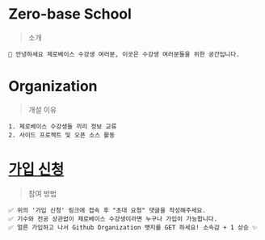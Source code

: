 # Zero-base School

> 소개 

    🎉 안녕하세요 제로베이스 수강생 여러분, 이곳은 수강생 여러분들을 위한 공간입니다.




# Organization

> 개설 이유  
  
    1. 제로베이스 수강생들 끼리 정보 교류
    2. 사이드 프로젝트 및 오픈 소스 활동

# [가입 신청](https://github.com/zero-base-school/.github/discussions/2)

> 참여 방법 
  
    ✅ 위의 '가입 신청' 링크에 접속 후 "초대 요청" 댓글을 작성해주세요.
    ✅ 기수와 전공 상관없이 제로베이스 수강생이라면 누구나 가입이 가능합니다.
    ✅ 얼른 가입하고 나서 Github Organization 뱃지를 GET 하세요! 소속감 + 1 상승 ✨



